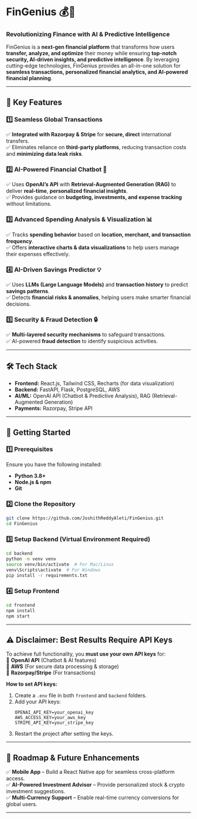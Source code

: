 # **FinGenius 💰🚀**
### **Revolutionizing Finance with AI & Predictive Intelligence**  

FinGenius is a **next-gen financial platform** that transforms how users **transfer, analyze, and optimize** their money while ensuring **top-notch security, AI-driven insights, and predictive intelligence**. By leveraging cutting-edge technologies, FinGenius provides an all-in-one solution for **seamless transactions, personalized financial analytics, and AI-powered financial planning**.  

---

## **🌟 Key Features**  

### **1️⃣ Seamless Global Transactions**  
✅ **Integrated with Razorpay & Stripe** for **secure, direct** international transfers.  
✅ Eliminates reliance on **third-party platforms**, reducing transaction costs and **minimizing data leak risks**.  

### **2️⃣ AI-Powered Financial Chatbot 🤖**  
✅ Uses **OpenAI’s API** with **Retrieval-Augmented Generation (RAG)** to deliver **real-time**, **personalized financial insights**.  
✅ Provides guidance on **budgeting, investments, and expense tracking** without limitations.  

### **3️⃣ Advanced Spending Analysis & Visualization 📊**  
✅ Tracks **spending behavior** based on **location, merchant, and transaction frequency**.  
✅ Offers **interactive charts & data visualizations** to help users manage their expenses effectively.  

### **4️⃣ AI-Driven Savings Predictor 💡**  
✅ Uses **LLMs (Large Language Models)** and **transaction history** to predict **savings patterns**.  
✅ Detects **financial risks & anomalies**, helping users make smarter financial decisions.  

### **5️⃣ Security & Fraud Detection 🔒**  
✅ **Multi-layered security mechanisms** to safeguard transactions.  
✅ AI-powered **fraud detection** to identify suspicious activities.  

---

## **🛠️ Tech Stack**  
- **Frontend:** React.js, Tailwind CSS, Recharts (for data visualization)  
- **Backend:** FastAPI, Flask, PostgreSQL, AWS  
- **AI/ML:** OpenAI API (Chatbot & Predictive Analysis), RAG (Retrieval-Augmented Generation)  
- **Payments:** Razorpay, Stripe API  

---

## **🚀 Getting Started**  

### **1️⃣ Prerequisites**  
Ensure you have the following installed:  
- **Python 3.8+**  
- **Node.js & npm**  
- **Git**  

### **2️⃣ Clone the Repository**  
```sh
git clone https://github.com/JoshithReddyAleti/FinGenius.git
cd FinGenius
```

### **3️⃣ Setup Backend (Virtual Environment Required)**  
```sh
cd backend
python -m venv venv
source venv/bin/activate  # For Mac/Linux
venv\Scripts\activate  # For Windows
pip install -r requirements.txt
```

### **4️⃣ Setup Frontend**  
```sh
cd frontend
npm install
npm start
```

---

## **⚠️ Disclaimer: Best Results Require API Keys**  
To achieve full functionality, you **must use your own API keys** for:  
🔹 **OpenAI API** (Chatbot & AI features)  
🔹 **AWS** (For secure data processing & storage)  
🔹 **Razorpay/Stripe** (For transactions)  

**How to set API keys:**  
1. Create a `.env` file in both `frontend` and `backend` folders.  
2. Add your API keys:  
   ```
   OPENAI_API_KEY=your_openai_key
   AWS_ACCESS_KEY=your_aws_key
   STRIPE_API_KEY=your_stripe_key
   ```
3. Restart the project after setting the keys.  

---

## **📌 Roadmap & Future Enhancements**  
✅ **Mobile App** – Build a React Native app for seamless cross-platform access.  
✅ **AI-Powered Investment Advisor** – Provide personalized stock & crypto investment suggestions.  
✅ **Multi-Currency Support** – Enable real-time currency conversions for global users.  

---
